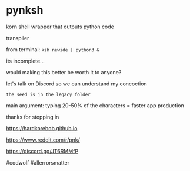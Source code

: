 # pynksh

korn shell wrapper that outputs python code

transpiler

from terminal: `ksh newide | python3 &`

its incomplete... 

would making this better be worth it to anyone? 

let's talk on Discord so we can understand my concoction

`the seed is in the legacy folder`

main argument: typing 20-50% of the characters = faster app production

thanks for stopping in

https://hardkorebob.github.io

https://www.reddit.com/r/pnk/

https://discord.gg/JT6RMMfP

#codwolf #allerrorsmatter
